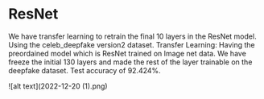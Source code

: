 # ResNet
We have transfer learning to retrain the final 10 layers in the ResNet model.
Using the celeb_deepfake version2 dataset.
Transfer Learning: Having the preordained model which is ResNet trained on Image net data. 
We have freeze the initial 130 layers and made the rest of the layer trainable on the deepfake dataset.
Test accuracy of 92.424%. 

![alt text](2022-12-20 (1).png)
